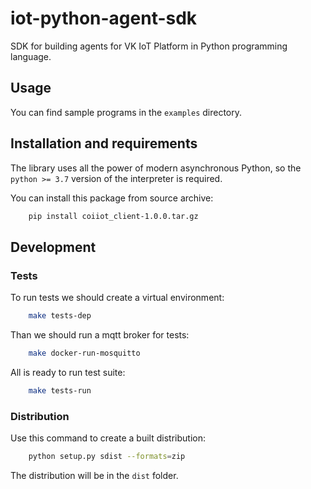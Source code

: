 iot-python-agent-sdk
====================

SDK for building agents for VK IoT Platform in Python programming language.

## Usage

You can find sample programs in the `examples` directory.

## Installation and requirements

The library uses all the power of modern asynchronous Python, so the `python >= 3.7` version of the interpreter is required. 

You can install this package from source archive:

```bash
    pip install coiiot_client-1.0.0.tar.gz
```

## Development

### Tests

To run tests we should create a virtual environment:
```bash
    make tests-dep
```

Than we should run a mqtt broker for tests:
```bash
    make docker-run-mosquitto
```

All is ready to run test suite:
```bash
    make tests-run
```

### Distribution

Use this command to create a built distribution:

```bash
    python setup.py sdist --formats=zip
```

The distribution will be in the `dist` folder. 
